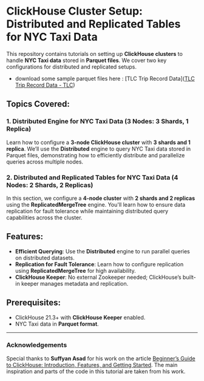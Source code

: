 # ClickHouse Cluster Setup: Distributed and Replicated Tables for NYC Taxi Data

This repository contains tutorials on setting up **ClickHouse clusters** to handle **NYC Taxi data** stored in **Parquet files**. We cover two key configurations for distributed and replicated setups.

- download some sample parquet files here : [TLC Trip Record Data]([TLC Trip Record Data - TLC](https://www.nyc.gov/site/tlc/about/tlc-trip-record-data.page))

## Topics Covered:

### 1. Distributed Engine for NYC Taxi Data (3 Nodes: 3 Shards, 1 Replica)

Learn how to configure a **3-node ClickHouse cluster** with **3 shards and 1 replica**. We’ll use the **Distributed** engine to query NYC Taxi data stored in Parquet files, demonstrating how to efficiently distribute and parallelize queries across multiple nodes.

### 2. Distributed and Replicated Tables for NYC Taxi Data (4 Nodes: 2 Shards, 2 Replicas)

In this section, we configure a **4-node cluster** with **2 shards and 2 replicas** using the **ReplicatedMergeTree** engine. You'll learn how to ensure data replication for fault tolerance while maintaining distributed query capabilities across the cluster.

## Features:

- **Efficient Querying**: Use the **Distributed** engine to run parallel queries on distributed datasets.
- **Replication for Fault Tolerance**: Learn how to configure replication using **ReplicatedMergeTree** for high availability.
- **ClickHouse Keeper**: No external Zookeeper needed; ClickHouse’s built-in keeper manages metadata and replication.

## Prerequisites:

- ClickHouse 21.3+ with **ClickHouse Keeper** enabled.
- NYC Taxi data in **Parquet format**.

---

### Acknowledgements

Special thanks to **Suffyan Asad** for his work on the article [Beginner’s Guide to ClickHouse: Introduction, Features, and Getting Started](https://medium.com/@suffyan.asad1/beginners-guide-to-clickhouse-introduction-features-and-getting-started-55315107399a). The main inspiration and parts of the code in this tutorial are taken from his work.
